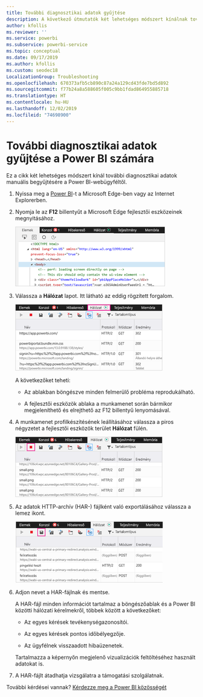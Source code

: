 ```yaml
---
title: További diagnosztikai adatok gyűjtése
description: A következő útmutatók két lehetséges módszert kínálnak további diagnosztikai adatok manuális begyűjtésére a Power BI-webügyféltől.
author: kfollis
ms.reviewer: ''
ms.service: powerbi
ms.subservice: powerbi-service
ms.topic: conceptual
ms.date: 09/17/2019
ms.author: kfollis
ms.custom: seodec18
LocalizationGroup: Troubleshooting
ms.openlocfilehash: 670373afb5cb890c87a24a129cd43fde7bd5d892
ms.sourcegitcommit: f77b24a8a588605f005c9bb1fdad864955885718
ms.translationtype: HT
ms.contentlocale: hu-HU
ms.lasthandoff: 12/02/2019
ms.locfileid: "74698900"
---
```

# <a name="capture-additional-diagnostic-information-for-power-bi"></a>További diagnosztikai adatok gyűjtése a Power BI számára

Ez a cikk két lehetséges módszert kínál további diagnosztikai adatok manuális begyűjtésére a Power BI-webügyféltől.

1. Nyissa meg a [Power BI](https://app.powerbi.com)-t a Microsoft Edge-ben vagy az Internet Explorerben.

1. Nyomja le az **F12** billentyűt a Microsoft Edge fejlesztői eszközeinek megnyitásához.

   ![Képernyőkép a Microsoft Edge fejlesztői eszközeinek Elemek lapjáról.](media/service-admin-capturing-additional-diagnostic-information-for-power-bi/edge-developer-tools.png)

1. Válassza a **Hálózat** lapot. Itt látható az eddig rögzített forgalom.

   ![Képernyőkép a Microsoft Edge fejlesztői eszközeinek Hálózat lapjáról.](media/service-admin-capturing-additional-diagnostic-information-for-power-bi/edge-network-tab.png)

    A következőket teheti:

    * Az ablakban böngészve minden felmerülő probléma reprodukálható.

    * A fejlesztői eszközök ablaka a munkamenet során bármikor megjeleníthető és elrejthető az F12 billentyű lenyomásával.

1. A munkamenet profilkészítésének leállításához válassza a piros négyzetet a fejlesztői eszközök terület **Hálózat** fülén.

   ![Képernyőkép a Microsoft Edge fejlesztői eszközeinek Hálózat lapjáról kiemelt Leállítás gombbal.](media/service-admin-capturing-additional-diagnostic-information-for-power-bi/edge-network-tab-stop.png)

1. Az adatok HTTP-archív (HAR-) fájlként való exportálásához válassza a lemez ikont.

   ![Képernyőkép a Microsoft Edge fejlesztői eszközeinek Hálózat lapjáról kiemelt lemez ikonnal.](media/service-admin-capturing-additional-diagnostic-information-for-power-bi/edge-network-tab-save.png)

1. Adjon nevet a HAR-fájlnak és mentse.

    A HAR-fájl minden információt tartalmaz a böngészőablak és a Power BI közötti hálózati kérelmekről, többek között a következőket:

    * Az egyes kérések tevékenységazonosítói.

    * Az egyes kérések pontos időbélyegzője.

    * Az ügyfélnek visszaadott hibaüzenetek.

    Tartalmazza a képernyőn megjelenő vizualizációk feltöltéséhez használt adatokat is.

1. A HAR-fájlt átadhatja vizsgálatra a támogatási szolgálatnak.

További kérdései vannak? [Kérdezze meg a Power BI közösségét](https://community.powerbi.com/)
